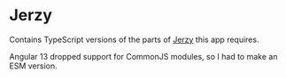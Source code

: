 # Jerzy

Contains TypeScript versions of the parts of [Jerzy] this app requires.

Angular 13 dropped support for CommonJS modules, so I had to make an ESM version.

  [Jerzy]: https://www.npmjs.com/package/jerzy
